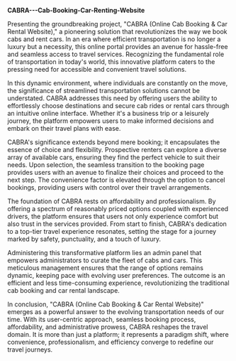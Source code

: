 **CABRA---Cab-Booking-Car-Renting-Website**


Presenting the groundbreaking project, "CABRA (Online Cab Booking & Car Rental Website)," a pioneering solution that revolutionizes the way we book cabs and rent cars. In an era where efficient transportation is no longer a luxury but a necessity, this online portal provides an avenue for hassle-free and seamless access to travel services. Recognizing the fundamental role of transportation in today's world, this innovative platform caters to the pressing need for accessible and convenient travel solutions.

In this dynamic environment, where individuals are constantly on the move, the significance of streamlined transportation solutions cannot be understated. CABRA addresses this need by offering users the ability to effortlessly choose destinations and secure cab rides or rental cars through an intuitive online interface. Whether it's a business trip or a leisurely journey, the platform empowers users to make informed decisions and embark on their travel plans with ease.

CABRA's significance extends beyond mere booking; it encapsulates the essence of choice and flexibility. Prospective renters can explore a diverse array of available cars, ensuring they find the perfect vehicle to suit their needs. Upon selection, the seamless transition to the booking page provides users with an avenue to finalize their choices and proceed to the next step. The convenience factor is elevated through the option to cancel bookings, providing users with control over their travel arrangements.

The foundation of CABRA rests on affordability and professionalism. By offering a spectrum of reasonably priced options coupled with experienced drivers, the platform ensures that users not only experience comfort but also trust in the services provided. From start to finish, CABRA's dedication to a top-tier travel experience resonates, setting the stage for a journey marked by safety, punctuality, and a touch of luxury.

Administering this transformative platform lies an admin panel that empowers administrators to curate the fleet of cabs and cars. This meticulous management ensures that the range of options remains dynamic, keeping pace with evolving user preferences. The outcome is an efficient and less time-consuming experience, revolutionizing the traditional cab booking and car rental landscape.

In conclusion, "CABRA (Online Cab Booking & Car Rental Website)" emerges as a powerful answer to the evolving transportation needs of our time. With its user-centric approach, seamless booking process, affordability, and administrative prowess, CABRA reshapes the travel domain. It is more than just a platform; it represents a paradigm shift, where convenience, professionalism, and efficiency converge to redefine our travel journeys.

